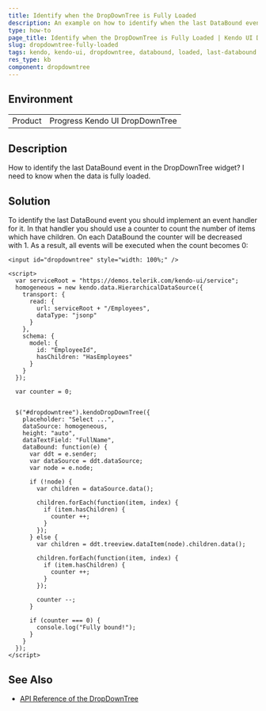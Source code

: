 ```yaml
---
title: Identify when the DropDownTree is Fully Loaded
description: An example on how to identify when the last DataBound event is fired in the Kendo UI DropDownTree.
type: how-to
page_title: Identify when the DropDownTree is Fully Loaded | Kendo UI DropDownTree
slug: dropdowntree-fully-loaded
tags: kendo, kendo-ui, dropdowntree, databound, loaded, last-databound
res_type: kb
component: dropdowntree
---
```


## Environment

<table>
 <tr>
  <td>Product</td>
  <td>Progress Kendo UI DropDownTree</td>
 </tr>
</table>

## Description

How to identify the last DataBound event in the DropDownTree widget? I need to know when the data is fully loaded.

## Solution

To identify the last DataBound event you should implement an event handler for it. In that handler you should use a counter to count the number of items which have children. On each DataBound the counter will be decreased with 1. As a result, all events will be executed when the count becomes 0:

```dojo
<input id="dropdowntree" style="width: 100%;" />

<script>
  var serviceRoot = "https://demos.telerik.com/kendo-ui/service";
  homogeneous = new kendo.data.HierarchicalDataSource({
    transport: {
      read: {
        url: serviceRoot + "/Employees",
        dataType: "jsonp"
      }
    },
    schema: {
      model: {
        id: "EmployeeId",
        hasChildren: "HasEmployees"
      }
    }
  });

  var counter = 0;


  $("#dropdowntree").kendoDropDownTree({
    placeholder: "Select ...",
    dataSource: homogeneous,
    height: "auto",
    dataTextField: "FullName",
    dataBound: function(e) {
      var ddt = e.sender;
      var dataSource = ddt.dataSource;
      var node = e.node;

      if (!node) {
        var children = dataSource.data();

        children.forEach(function(item, index) {
          if (item.hasChildren) {
            counter ++;
          }
        });
      } else {
        var children = ddt.treeview.dataItem(node).children.data();

        children.forEach(function(item, index) {
          if (item.hasChildren) {
            counter ++;
          }
        });

        counter --;
      }

      if (counter === 0) {
        console.log("Fully bound!");
      }
    }
  });
</script>
```

## See Also

* [API Reference of the DropDownTree](http://docs.telerik.com/kendo-ui/api/javascript/ui/dropdowntree)
